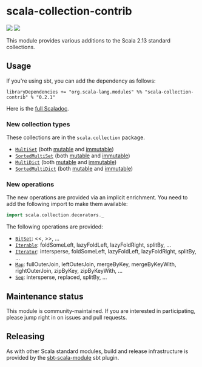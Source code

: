 # scala-collection-contrib

[<img src="https://travis-ci.org/scala/scala-collection-contrib.svg?branch=master"/>](https://travis-ci.org/scala/scala-collection-contrib)
[<img src="https://img.shields.io/maven-central/v/org.scala-lang.modules/scala-collection-contrib_2.13.svg?label=scala+2.13"/>](http://search.maven.org/#search%7Cga%7C1%7Cg%3Aorg.scala-lang.modules%20a%3Ascala-collection-contrib_2.13)

This module provides various additions to the Scala 2.13 standard collections.

## Usage

If you're using sbt, you can add the dependency as follows:

```
libraryDependencies += "org.scala-lang.modules" %% "scala-collection-contrib" % "0.2.1"
```

Here is the [full Scaladoc](https://static.javadoc.io/org.scala-lang.modules/scala-collection-contrib_2.13/0.2.1/scala/collection/index.html).

### New collection types

These collections are in the `scala.collection` package.

- [`MultiSet`](https://static.javadoc.io/org.scala-lang.modules/scala-collection-contrib_2.13/0.2.1/scala/collection/MultiSet.html) (both [mutable](https://static.javadoc.io/org.scala-lang.modules/scala-collection-contrib_2.13/0.2.1/scala/collection/mutable/MultiSet.html) and [immutable](https://static.javadoc.io/org.scala-lang.modules/scala-collection-contrib_2.13/0.2.1/scala/collection/immutable/MultiSet.html))
- [`SortedMultiSet`](https://static.javadoc.io/org.scala-lang.modules/scala-collection-contrib_2.13/0.2.1/scala/collection/SortedMultiSet.html) (both [mutable](https://static.javadoc.io/org.scala-lang.modules/scala-collection-contrib_2.13/0.2.1/scala/collection/mutable/SortedMultiSet.html) and [immutable](https://static.javadoc.io/org.scala-lang.modules/scala-collection-contrib_2.13/0.2.1/scala/collection/immutable/SortedMultiSet.html))
- [`MultiDict`](https://static.javadoc.io/org.scala-lang.modules/scala-collection-contrib_2.13/0.2.1/scala/collection/MultiDict.html) (both [mutable](https://static.javadoc.io/org.scala-lang.modules/scala-collection-contrib_2.13/0.2.1/scala/collection/mutable/MultiDict.html) and [immutable](https://static.javadoc.io/org.scala-lang.modules/scala-collection-contrib_2.13/0.2.1/scala/collection/immutable/MultiDict.html))
- [`SortedMultiDict`](https://static.javadoc.io/org.scala-lang.modules/scala-collection-contrib_2.13/0.2.1/scala/collection/SortedMultiDict.html) (both [mutable](https://static.javadoc.io/org.scala-lang.modules/scala-collection-contrib_2.13/0.2.1/scala/collection/mutable/SortedMultiDict.html) and [immutable](https://static.javadoc.io/org.scala-lang.modules/scala-collection-contrib_2.13/0.2.1/scala/collection/immutable/SortedMultiDict.html))

### New operations

The new operations are provided via an implicit enrichment. You need to add the following
import to make them available:

```scala
import scala.collection.decorators._
```

The following operations are provided:

- [`BitSet`](https://static.javadoc.io/org.scala-lang.modules/scala-collection-contrib_2.13/0.2.1/scala/collection/decorators/BitSetDecorator.html): <<, >>, ...
- [`Iterable`](https://static.javadoc.io/org.scala-lang.modules/scala-collection-contrib_2.13/0.2.1/scala/collection/decorators/IterableDecorator.html): foldSomeLeft, lazyFoldLeft, lazyFoldRight, splitBy, ...
- [`Iterator`](https://static.javadoc.io/org.scala-lang.modules/scala-collection-contrib_2.13/0.2.1/scala/collection/decorators/IteratorDecorator.html): intersperse, foldSomeLeft, lazyFoldLeft, lazyFoldRight, splitBy, ...
- [`Map`](https://static.javadoc.io/org.scala-lang.modules/scala-collection-contrib_2.13/0.2.1/scala/collection/decorators/MapDecorator.html): fullOuterJoin, leftOuterJoin, mergeByKey, mergeByKeyWith, rightOuterJoin, zipByKey, zipByKeyWith, ...
- [`Seq`](https://static.javadoc.io/org.scala-lang.modules/scala-collection-contrib_2.13/0.2.1/scala/collection/decorators/SeqDecorator.html): intersperse, replaced, splitBy, ...


## Maintenance status

This module is community-maintained.  If you are interested in
participating, please jump right in on issues and pull requests.

## Releasing

As with other Scala standard modules, build and release infrastructure
is provided by the
[sbt-scala-module](https://github.com/scala/sbt-scala-module/) sbt
plugin.
